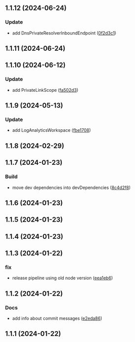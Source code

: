 

## 1.1.12 (2024-06-24)


### Update

* add DnsPrivateResolverInboundEndpoint ([0f2d3c1](https://github.com/cloudxsgmbh/governance/commit/0f2d3c16aa264a55a2fc8f90ec7116b5ee9328f4))

## 1.1.11 (2024-06-24)

## 1.1.10 (2024-06-12)


### Update

* add PrivateLinkScope ([fa502d3](https://github.com/cloudxsgmbh/governance/commit/fa502d3b8fb01378423ae130e04f96fbc5bc9409))

## 1.1.9 (2024-05-13)


### Update

* add LogAnalyticsWorkspace ([fbe1708](https://github.com/cloudxsgmbh/governance/commit/fbe1708d8dc52c889601c8ae1aef704f8e25a8b2))

## 1.1.8 (2024-02-29)

## 1.1.7 (2024-01-23)


### Build

* move dev dependencies into devDependencies ([8c4d2f8](https://github.com/cloudxsgmbh/governance/commit/8c4d2f8835d340a144b743311efc23443a6169b1))

## 1.1.6 (2024-01-23)

## 1.1.5 (2024-01-23)

## 1.1.4 (2024-01-23)

## 1.1.3 (2024-01-22)


### fix

* release pipeline using old node version ([eea1eb6](https://github.com/cloudxsgmbh/governance/commit/eea1eb61ebd7ae9254d76e6e0cb4a686d793fc2b))

## 1.1.2 (2024-01-22)


### Docs

* add info about commit messages ([e2eda86](https://github.com/cloudxsgmbh/governance/commit/e2eda86174860a822c673f7bcb32a02fb5f55dc6))

## 1.1.1 (2024-01-22)
